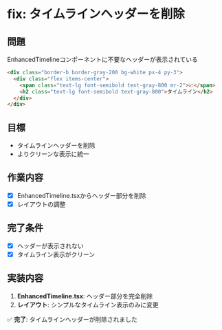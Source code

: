 # fix: タイムラインヘッダーを削除

## 問題
EnhancedTimelineコンポーネントに不要なヘッダーが表示されている
```html
<div class="border-b border-gray-200 bg-white px-4 py-3">
  <div class="flex items-center">
    <span class="text-lg font-semibold text-gray-800 mr-2">📈</span>
    <h2 class="text-lg font-semibold text-gray-800">タイムライン</h2>
  </div>
</div>
```

## 目標
- タイムラインヘッダーを削除
- よりクリーンな表示に統一

## 作業内容
- [x] EnhancedTimeline.tsxからヘッダー部分を削除
- [x] レイアウトの調整

## 完了条件
- [x] ヘッダーが表示されない
- [x] タイムライン表示がクリーン

## 実装内容
1. **EnhancedTimeline.tsx**: ヘッダー部分を完全削除
2. **レイアウト**: シンプルなタイムライン表示のみに変更

✅ **完了**: タイムラインヘッダーが削除されました 